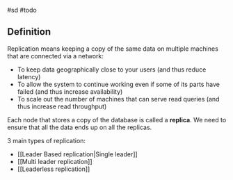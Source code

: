 #sd #todo

## Definition

Replication means keeping a copy of the same data on multiple machines that are connected via a network:

- To keep data geographically close to your users (and thus reduce latency)
- To allow the system to continue working even if some of its parts have failed (and thus increase availability)
- To scale out the number of machines that can serve read queries (and thus increase read throughput)

Each node that stores a copy of the database is called a **replica**. We need to ensure that all the data ends up on all the replicas.

3 main types of replication:

- [[Leader Based replication|Single leader]]
- [[Multi leader replication]]
- [[Leaderless replication]]
